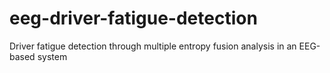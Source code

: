 # eeg-driver-fatigue-detection
Driver fatigue detection through multiple entropy fusion analysis in an EEG-based system
